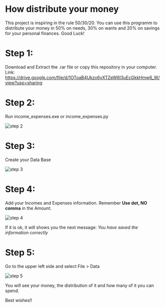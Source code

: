 # How distribute your money
This project is inspiring in the rule 50/30/20. You can use this programm to distribute your money in 50% on needs, 30% on wants and 20% on savings for your personal finances. Good Luck!

# Step 1:
Download and Extract the .rar file or copy this repository in your computer.
Link: https://drive.google.com/file/d/1OToaB4Ukzx6vXTZeW6l3uEcGkkHmw6_W/view?usp=sharing

# Step 2:
Run income_expenses.exe or income_expenses.py

![step 2](https://user-images.githubusercontent.com/71573671/104791902-563e3780-576a-11eb-876e-efd98dc912a2.PNG)

# Step 3:
Create your Data Base

![step 3](https://user-images.githubusercontent.com/71573671/104791972-b3d28400-576a-11eb-97f4-8f4a9923bbe7.PNG)

# Step 4:
Add your Incomes and Expenses information.
Remember **Use dot, NO comma** in the Amount.

![step 4](https://user-images.githubusercontent.com/71573671/104792127-5c80e380-576b-11eb-8033-122551407c0c.PNG)

If it is ok, it will shows you the next message: *You have saved the information correctly*

# Step 5:
Go to the upper left side and select File > Data

![step 5](https://user-images.githubusercontent.com/71573671/104792251-c39e9800-576b-11eb-9a66-ff78c8e50c01.PNG)

You will see your money, the distribution of it and how many of it you can spend.

Best wishes!!